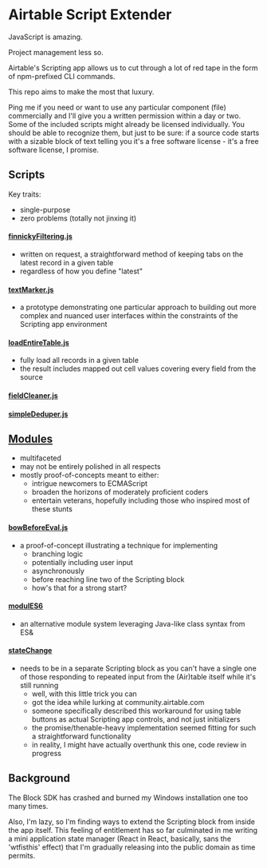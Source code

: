 # Airtable Script Extender

JavaScript is amazing. 

Project management less so. 

Airtable's Scripting app allows us to cut through a lot of red tape in the form of npm-prefixed CLI commands.

This repo aims to make the most that luxury.

Ping me if you need or want to use any particular component (file) commercially and I'll give you a written permission within a day or two.
Some of the included scripts might already be licensed individually.
You should be able to recognize them, but just to be sure: if a source code starts with a sizable block of text telling you it's a
free software license - it's a free software license, I promise.

## Scripts
Key traits:
- single-purpose
- zero problems (totally not jinxing it)

#### [finnickyFiltering.js](https://github.com/dddominikk/airtable-script-extender/blob/main/scripts/finnickyFiltering.js)

- written on request, a straightforward method of keeping tabs on the latest record in a given table
- regardless of how you define "latest"

#### [textMarker.js](https://github.com/dddominikk/airtable-script-extender/blob/main/scripts/textMarker.js)

- a prototype demonstrating one particular approach to building out more complex and nuanced user interfaces within the constraints of the Scripting app environment

#### [loadEntireTable.js](https://github.com/dddominikk/airtable-script-extender/blob/main/scripts/loadEntireTable.js)

- fully load all records in a given table
- the result includes mapped out cell values covering every field from the source

#### [fieldCleaner.js](https://github.com/dddominikk/airtable-script-extender/blob/main/scripts/fieldCleaner.js)

#### [simpleDeduper.js](https://github.com/dddominikk/airtable-script-extender/blob/main/scripts/simpleDeduper.js)

## [Modules](https://github.com/dddominikk/airtable-script-extender/tree/main/modules)

- multifaceted
- may not be entirely polished in all respects
- mostly proof-of-concepts meant to either:
  - intrigue newcomers to ECMAScript
  - broaden the horizons of moderately proficient coders
  - entertain veterans, hopefully including those who inspired most of these stunts

#### [bowBeforeEval.js](https://github.com/dddominikk/airtable-script-extender/blob/main/modules/bowBeforeEval.js)
  - a proof-of-concept illustrating a technique for implementing
    - branching logic
    - potentially including user input
    - asynchronously
    - before reaching line two of the Scripting block
    - how's that for a strong start?
#### [modulES6](https://github.com/dddominikk/airtable-script-extender/blob/main/modules/modulES6.js)
  - an alternative module system leveraging Java-like class syntax from ES&
#### [stateChange](https://github.com/dddominikk/airtable-script-extender/blob/main/modules/stateChange.js)
  - needs to be in a separate Scripting block as you can't have a single one of those responding to repeated input from the (Air)table itself while it's still running
    - well, with this little trick you can
    - got the idea while lurking at community.airtable.com
    - someone specifically described this workaround for using table buttons as actual Scripting app controls, and not just initializers
    - the promise/thenable-heavy implementation seemed fitting for such a straightforward functionality
    - in reality, I might have actually overthunk this one, code review in progress
     
## Background

The Block SDK has crashed and burned my Windows installation one too many times.

Also, I'm lazy, so I'm finding ways to extend the Scripting block from inside the app itself. This feeling of entitlement has so far culminated in me writing a mini application state manager (React in React, basically, sans the 'wtfisthis' effect) that I'm gradually releasing into the public domain as time permits.
